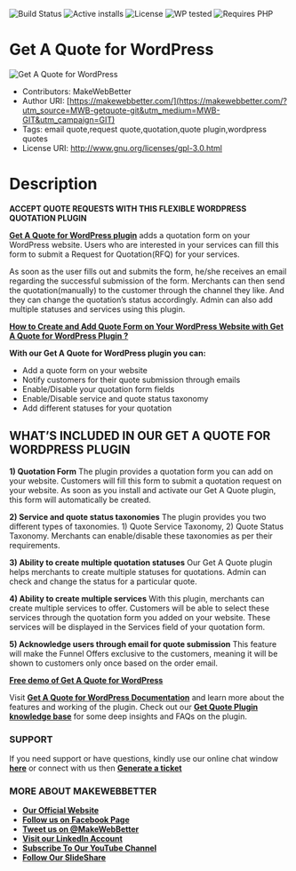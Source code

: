 ![Build Status](https://img.shields.io/travis/twbs/bootstrap/master.svg) ![Active installs](https://img.shields.io/badge/Active-10%2B-brightgreen) ![License](https://img.shields.io/badge/License-GPLv3%20or%20later-yellowgreen) ![WP tested](https://img.shields.io/badge/WP%20tested-5.7.1-brightgreen) ![Requires PHP](https://img.shields.io/badge/Requires%20PHP-5.6-blue)
# Get A Quote for WordPress
![Get A Quote for WordPress](https://ps.w.org/get-a-quote/assets/banner-772x250.jpg?rev=2498713)
* Contributors: MakeWebBetter
* Author URI: [https://makewebbetter.com/](https://makewebbetter.com/?utm_source=MWB-getquote-git&utm_medium=MWB-GIT&utm_campaign=GIT)
* Tags: email quote,request quote,quotation,quote plugin,wordpress quotes  
* License URI: http://www.gnu.org/licenses/gpl-3.0.html

# Description

**ACCEPT QUOTE REQUESTS WITH THIS FLEXIBLE WORDPRESS QUOTATION PLUGIN**

[**Get A Quote for WordPress plugin**](https://wordpress.org/plugins/get-a-quote/) adds a quotation form on your WordPress website. Users who are interested in your services can fill this form to submit a Request for Quotation(RFQ) for your services.

As soon as the user fills out and submits the form, he/she receives an email regarding the successful submission of the form. Merchants can then send the quotation(manually) to the customer through the channel they like. And they can change the quotation’s status accordingly. Admin can also add multiple statuses and services using this plugin.

[**How to Create and Add Quote Form on Your WordPress Website with Get A Quote for WordPress Plugin ?**
](https://youtu.be/F9QjJV16-ok)

**With our Get A Quote for WordPress plugin you can:**

* Add a quote form on your website
* Notify customers for their quote submission through emails
* Enable/Disable your quotation form fields
* Enable/Disable service and quote status taxonomy
* Add different statuses for your quotation

## WHAT’S INCLUDED IN OUR GET A QUOTE FOR WORDPRESS PLUGIN

**1) Quotation Form**
The plugin provides a quotation form you can add on your website. Customers will fill this form to submit a quotation request on your website. As soon as you install and activate our Get A Quote plugin, this form will automatically be created.

**2) Service and quote status taxonomies**
The plugin provides you two different types of taxonomies. 1) Quote Service Taxonomy, 2) Quote Status Taxonomy. Merchants can enable/disable these taxonomies as per their requirements.

**3) Ability to create multiple quotation statuses**
Our Get A Quote plugin helps merchants to create multiple statuses for quotations. Admin can check and change the status for a particular quote.

**4) Ability to create multiple services**
With this plugin, merchants can create multiple services to offer. Customers will be able to select these services through the quotation form you added on your website. These services will be displayed in the Services field of your quotation form.

**5) Acknowledge users through email for quote submission**
This feature will make the Funnel Offers exclusive to the customers, meaning it will be shown to customers only once based on the order email.

[**Free demo of Get A Quote for WordPress**](https://demo.makewebbetter.com/get-a-quote/?utm_source=MWB-getquote-git&utm_medium=MWB-GIT&utm_campaign=GIT)

Visit [**Get A Quote for WordPress Documentation**](https://docs.makewebbetter.com/get-a-quote-for-wordpress/?utm_source=MWB-getquote-git&utm_medium=MWB-GIT&utm_campaign=GIT) and learn more about the features and working of the plugin. Check out our [**Get Quote Plugin knowledge base**](https://support.makewebbetter.com/wordpress-plugins-knowledge-base/category/get-a-quote-for-wordpress/?utm_source=MWB-getquote-git&utm_medium=MWB-GIT&utm_campaign=GIT) for some deep insights and FAQs on the plugin.

### **SUPPORT**

If you need support or have questions, kindly use our online chat window [**here**](https://makewebbetter.com/?utm_source=MWB-getquote-git&utm_medium=MWB-GIT&utm_campaign=GIT) or connect with us then [**Generate a ticket**](https://makewebbetter.com/submit-query/?utm_source=MWB-getquote-git&utm_medium=MWB-GIT&utm_campaign=GIT)

### **MORE ABOUT MAKEWEBBETTER**

- [**Our Official Website**](https://makewebbetter.com/?utm_source=MWB-getquote-git&utm_medium=MWB-GIT&utm_campaign=GIT)
- [**Follow us on Facebook Page**](https://www.facebook.com/makewebbetter)
- [**Tweet us on @MakeWebBetter**](https://twitter.com/makewebbetter)
- [**Visit our LinkedIn Account**](https://www.linkedin.com/company/makewebbetter)
- [**Subscribe To Our YouTube Channel**](https://www.youtube.com/channel/UC7nYNf0JETOwW3GOD_EW2Ag)
- [**Follow Our SlideShare**](https://www.slideshare.net/MakeWebBetter)


